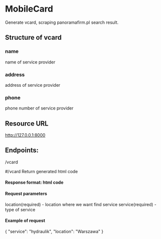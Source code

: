 # MobileCard 
Generate vcard, scraping panoramafirm.pl search result.

## Structure of vcard
### name
name of service provider
### address
address of service provider
### phone
phone number of service provider


## Resource URL
http://127.0.0.1:8000

## Endpoints:
/vcard

#/vcard
Return generated html code
#### Response format: html code
#### Request parameters
location(required) - location where we want find service
service(required) - type of service 
#### Example of request
{
    "service": "hydraulik",
    "location": "Warszawa"
}
